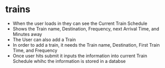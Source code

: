 # trains
* When the user loads in they can see the Current Train Schedule
* Shows the Train name, Destination, Frequency, next Arrival Time, and Minutes away
* The User can also add a Train
* In order to add a train, it needs the Train name, Destination, First Train Time, and Frequency
* Once user hits submit it inputs the information into current Train Schedule whihc the information is stored in a databse
